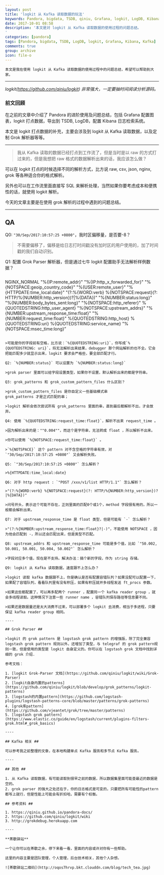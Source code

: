 ```yaml
---
layout: post
title: 'logkit 从 Kafka 读取数据的玩法'
keywords: Pandora, bigdata, TSDB, qiniu, Grafana, logkit, LogDB, Kibana, Kafka
date: 2017-10-01 08:58
description: '本文是对 logkit 从 Kafka 读取数据的使用过程的问题总结。
'
categories: [pandora]
tags: [Pandora, bigdata, TSDB, LogDB, logkit, Grafana, Kibana, Kafka]
comments: true
group: archive
icon: file-o
---
```


    本文是我在使用 logkit 从 Kafka 读取数据的使用过程中的问题总结，希望可以帮助到大家。

----

*logkit(https://github.com/qiniu/logkit) 非常强大，一定要抽时间阅读分析源码。*

<!-- more -->

### 前文回顾 ###

在之前的文章中介绍了 Pandora 的进阶使用及问题总结，包括 Grafana 配置图表，logkit 打点数据，导出到 TSDB, LogDB，配置 Kibana 日志检索系统。

本文是 logkit 打点数据的补充，主要会涉及到 logkit 从 Kafka 读取数据，以及定制 Grok 解析器等等。

----

>我从 Kafka 读取的数据已经打点到工作流了，但是当时是以 raw 的方式打过来的，但是我想把 raw 格式的数据解析出来的话，我应该怎么做？

可以在 logkit 打点的时候选择不同的解析方式，比方说 raw, csv, json, nginx, grok 等各种适合你的格式解析。

另外也可以在工作流里面直接写 SQL 来解析处理，当然如果你要考虑成本和便携性的话，就使用 logkit 解析。

今天的文章主要是在使用 grok 解析的过程中遇到的问题总结。

----

## QA ##

Q0: `"30/Sep/2017:10:57:25 +0800"`，我时区偏移量，是否要-8？

>不需要偏移了，偏移是给日志打时间戳没有加时区的用户使用的，加了时间戳的我们自动识别。

Q1: 配置 Grok Parser 解析器，但是通过七牛 logkit 配置助手无法解析样例数据？

>```
NGINX_NORMAL "%{IP:remote_addr}" "%{IP:http_x_forwarded_for}" "%{NOTSPACE:geoip_country_code}" "%{USER:remote_user}" "%{HTTPDATE:time_local:date}" "(?:%{WORD:verb} %{NOTSPACE:request}(?: HTTP/%{NUMBER:http_version})?|%{DATA})" "%{NUMBER:status:long}" "%{NUMBER:body_bytes_sent:long}" "%{NOTSPACE:http_referer}" %{QUOTEDSTRING:http_user_agent} "%{NOTSPACE:upstream_addrs}" "%{NUMBER:upstream_response_time:float}" "%{NUMBER:request_time:float}" %{QUOTEDSTRING:http_host} %{QUOTEDSTRING:uri} %{QUOTEDSTRING:service_name} "%{NOTSPACE:msec_time:long}”
```

>可能是你的字段前有空格，比方说：`%{QUOTEDSTRING:uri}`，你写成`%{QUOTEDSTRING: uri}`，将无法解析出来结果，debugger 那个网站解析的也不全。它会把能匹配多少就显示出来，logkit 要求会严格些，要全部匹配才行。

Q2: `%{NUMBER:status}` 可以设置为 `%{NUMBER:status:long}`

>grok parser 里面可以给字段设置类型，如果你不设置，默认解析出来的都是字符串。

Q3: grok_patterns 和 grok_custom_pattern_files 什么区别？

>grok_custom_pattern_files 是你自定义一些基础模式串
grok_patterns 才是正式匹配的串；

>logkit 解析会依次尝试所有 grok_patterns 里面的串，直到最后都解析不出，才会放弃。

Q4: 使用 `%{QUOTEDSTRING:request_time:float}`，解析不出来 request_time 。

>因为解析出来的是：""0.004""，而这个是字符串，无法转成 float ，所以解析不出来。

>你可以使用 `%{NOTSPACE:request_time:float}` 。

>`%{NOTSPACE}` 这个 pattern 对不含空格的字符串有效，对 `"30/Sep/2017:10:57:25 +0800"` 又会解析失败。

Q5: `"30/Sep/2017:10:57:25 +0800"` 怎么解析？

>%{HTTPDATE:time_local:date}

Q6: 对于 http request : `"POST /xxx/v1/list HTTP/1.1"` 怎么解析？

>"(?:%{WORD:verb} %{NOTSPACE:request}(?: HTTP/%{NUMBER:http_version})?|%{DATA})"

>问号开头，表示这个可能不存在，正则里面的匹配0个或1个，method 字段很有用的，所以一般都会解析出来。

Q7: 对于 upstream_response_time 是 float 类型，但是可能有 `-` 怎么解析？

>"(?:%{NUMBER:upstream_response_time:float}?|-)"，不能使用 NOTSPACE ，因为他会匹配到 -，所以还会匹配出来，但是类型不匹配。

Q8: upstream_addrs 和 upstream_response_time 可能是多个值，比如 `"50.002, 50.001, 50.001, 50.004, 50.002"` 怎么解析？

>字段对应多个值，现在是不支持。解决办法：搞个新的字段，作为 string 存储。

Q9: logkit 从 Kafka 读取数据，速度跟不上怎么办？

>logkit 读取 kafka 数据跟不上，你是确认是否有配置容错队列？如果没配可以配置一下，如果配了容错队列，看看队列里有没有积压，如果有积压就开多线程发送 ft_procs 参数。

>如果这些都配置了，可以再多配两个 runner ，配置同一个 kafka reader group ，就会多线程读取。这种情况下注意一些 runner name ，容错队列保存路径等信息要不同。

>如果还是数据量还是太大消费不过来，可以部署多个 logkit 去消费，相当于多进程，只要保证 kafka reader group 相同。

----

## Grok Parser ##

>logkit 的 grok pattern 是 logstash grok pattern 的增强版，除了完全兼容 logstash grok pattern 规则以外，还增加了类型，与 telegraf 的 grok pattern规则一致，但是使用的类型是 logkit 自身定义的。你可以在 logstash grok 文档中找到详细的 grok 介绍.

参考文档：

1. [logkit Grok-Parser 文档](https://github.com/qiniu/logkit/wiki/Grok-Parser)
2. [logkit自身内置的patterns](https://github.com/qiniu/logkit/blob/develop/grok_patterns/logkit-patterns)
3. [logstash的内置pattern](https://github.com/logstash-plugins/logstash-patterns-core/blob/master/patterns/grok-patterns)
4. [grok库pattern](https://github.com/vjeantet/grok/tree/master/patterns)
5. [logstash grok pattern](https://www.elastic.co/guide/en/logstash/current/plugins-filters-grok.html#_grok_basics)

----

## Kafka 相关 ##

可以参考我之前整理的文章，在本地构建单点 Kafka 服务和多节点 Kafka 服务。

----

## 其他 ##

1. 从 Kafka 读取数据，有可能读取到很早之前的数据，所以数据集里面可能查最近的数据是空的。
2. grok parser 的强大之处还在于，你的日志格式是可变的，只要把所有可能性的pattern都写上就行，但是性能上可能会有折扣哈，需要有个权衡。

## 参考资料 ##

1. https://qiniu.github.io/pandora-docs/
2. https://github.com/qiniu/logkit/wiki
3. http://grokdebug.herokuapp.com

----

**茶歇驿站**

一个让你可以在茶歇之余，停下来看一看，里面的内容或许对你有一些帮助。

这里的内容主要是团队管理，个人管理，后台技术相关，其他个人杂想。

![茶歇驿站二维码](http://oqos7hrvp.bkt.clouddn.com/blog/tech_tea.jpg)
